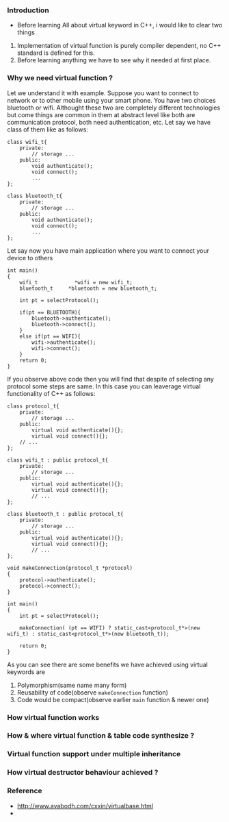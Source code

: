 ### Introduction
- Before learning All about virtual keyword in C++, i would like to clear two things 
1. Implementation of virtual function is purely compiler dependent, no C++ standard is defined for this.
2. Before learning anything we have to see why it needed at first place.

### Why we need virtual function ?
Let we understand it with example.
Suppose you want to connect to network or to other mobile using your smart phone.
You have two choices bluetooth or wifi.
Althought these two are completely different technologies but come things are common in them at abstract level like both are communication protocol, both need authentication, etc.
Let say we have class of them like as follows:
```
class wifi_t{
	private:
		// storage ...
	public:
		void authenticate();
		void connect();
		...
};

class bluetooth_t{
	private:
		// storage ...
	public:
		void authenticate();
		void connect();
		...
};
```
Let say now you have main application where you want to connect your device to others
```
int main()
{
	wifi_t 			  *wifi = new wifi_t;
	bluetooth_t 	*bluetooth = new bluetooth_t;

	int pt = selectProtocol();
	
	if(pt == BLUETOOTH){
		bluetooth->authenticate();
		bluetooth->connect();
	}
	else if(pt == WIFI){
		wifi->authenticate();
		wifi->connect();
	}
	return 0;
}
```
If you observe above code then you will find that despite of selecting any protocol some steps are same.
In this case you can leaverage virtual functionality of C++ as follows:

```
class protocol_t{
	private:
		// storage ...
	public:
		virtual void authenticate(){};
		virtual void connect(){};
    // ...
};

class wifi_t : public protocol_t{
	private:
		// storage ...
	public:
		virtual void authenticate(){};
		virtual void connect(){};
		// ...
};

class bluetooth_t : public protocol_t{
	private:
		// storage ...
	public:
		virtual void authenticate(){};
		virtual void connect(){};
		// ...
};

void makeConnection(protocol_t *protocol)
{
	protocol->authenticate();
	protocol->connect();
}	

int main()
{
	int pt = selectProtocol();
  
	makeConnection( (pt == WIFI) ? static_cast<protocol_t*>(new wifi_t) : static_cast<protocol_t*>(new bluetooth_t));	

	return 0;
}
```

As you can see there are some benefits we have achieved using virtual keywords are 
1. Polymorphism(same name many form)
2. Reusability of code(observe `makeConnection` function)
3. Code would be compact(observe earlier `main` function & newer one)

### How virtual function works

### How & where virtual function & table code synthesize ?

### Virtual function support under multiple inheritance

### How virtual destructor behaviour achieved ?

### Reference 
- http://www.avabodh.com/cxxin/virtualbase.html
- 
